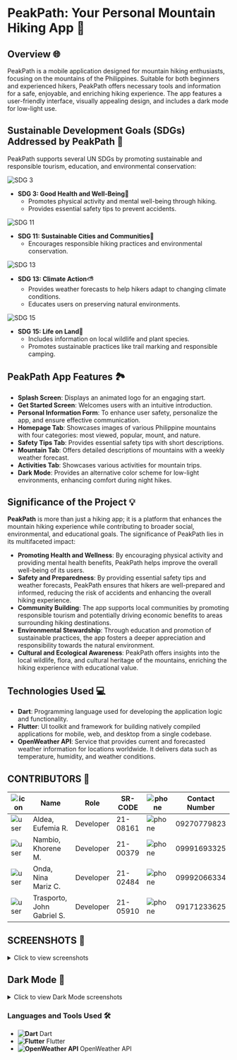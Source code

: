 # PeakPath: Your Personal Mountain Hiking App 🌄

## Overview 🌐

PeakPath is a mobile application designed for mountain hiking enthusiasts, focusing on the mountains of the Philippines. Suitable for both beginners and experienced hikers, PeakPath offers necessary tools and information for a safe, enjoyable, and enriching hiking experience. The app features a user-friendly interface, visually appealing design, and includes a dark mode for low-light use.

## Sustainable Development Goals (SDGs) Addressed by PeakPath 🎯

PeakPath supports several UN SDGs by promoting sustainable and responsible tourism, education, and environmental conservation:

![SDG 3](https://github.com/user-attachments/assets/16a2395c-c9d7-46e9-90dd-02f198ccbac7)
- **SDG 3: Good Health and Well-Being💪**
  - Promotes physical activity and mental well-being through hiking.
  - Provides essential safety tips to prevent accidents.
    
![SDG 11](https://github.com/user-attachments/assets/f31d760a-7af0-44f3-a7a5-55f00c12cc2d)

- **SDG 11: Sustainable Cities and Communities🏡**
  - Encourages responsible hiking practices and environmental conservation.
    
![SDG 13](https://github.com/user-attachments/assets/5476078b-6f6a-45bb-829f-c35b43f8e460)

- **SDG 13: Climate Action⛅**
  - Provides weather forecasts to help hikers adapt to changing climate conditions.
  - Educates users on preserving natural environments.

![SDG 15](https://github.com/user-attachments/assets/74c709b2-9bd1-4bfd-a117-7ef3f18c0285)

- **SDG 15: Life on Land🐾**
  - Includes information on local wildlife and plant species.
  - Promotes sustainable practices like trail marking and responsible camping.

## PeakPath App Features 🏞️

- **Splash Screen**: Displays an animated logo for an engaging start.
- **Get Started Screen**: Welcomes users with an intuitive introduction.
- **Personal Information Form**: To enhance user safety, personalize the app, and ensure effective communication.
- **Homepage Tab**: Showcases images of various Philippine mountains with four categories: most viewed, popular, mount, and nature.
- **Safety Tips Tab**: Provides essential safety tips with short descriptions.
- **Mountain Tab**: Offers detailed descriptions of mountains with a weekly weather forecast.
- **Activities Tab**: Showcases various activities for mountain trips.
- **Dark Mode**: Provides an alternative color scheme for low-light environments, enhancing comfort during night hikes.

## Significance of the Project 💡

**PeakPath** is more than just a hiking app; it is a platform that enhances the mountain hiking experience while contributing to broader social, environmental, and educational goals. The significance of PeakPath lies in its multifaceted impact:

- **Promoting Health and Wellness**: By encouraging physical activity and providing mental health benefits, PeakPath helps improve the overall well-being of its users.
- **Safety and Preparedness**: By providing essential safety tips and weather forecasts, PeakPath ensures that hikers are well-prepared and informed, reducing the risk of accidents and enhancing the overall hiking experience.
- **Community Building**: The app supports local communities by promoting responsible tourism and potentially driving economic benefits to areas surrounding hiking destinations.
- **Environmental Stewardship**: Through education and promotion of sustainable practices, the app fosters a deeper appreciation and responsibility towards the natural environment.
- **Cultural and Ecological Awareness**: PeakPath offers insights into the local wildlife, flora, and cultural heritage of the mountains, enriching the hiking experience with educational value.

## Technologies Used 💻

- **Dart**: Programming language used for developing the application logic and functionality.
- **Flutter**: UI toolkit and framework for building natively compiled applications for mobile, web, and desktop from a single codebase.
- **OpenWeather API**: Service that provides current and forecasted weather information for locations worldwide. It delivers data such as temperature, humidity, and weather conditions.

## CONTRIBUTORS 🤝

| ![icon](https://via.placeholder.com/20) | Name                        | Role         | SR-CODE | ![phone](https://via.placeholder.com/15) | Contact Number |
|----------------------------------------|-----------------------------|--------------|---------|------------------------------------------|----------------|
| ![user](https://via.placeholder.com/20) | Aldea, Eufemia R.           | Developer    | 21-08161 | ![phone](https://via.placeholder.com/15) | 09270779823    |
| ![user](https://via.placeholder.com/20) | Nambio, Khorene M.          | Developer    | 21-00379 | ![phone](https://via.placeholder.com/15) | 09991693325    |
| ![user](https://via.placeholder.com/20) | Onda, Nina Mariz C.         | Developer    | 21-02484 | ![phone](https://via.placeholder.com/15) | 09992066334    |
| ![user](https://via.placeholder.com/20) | Trasporto, John Gabriel S.  | Developer    | 21-05910 | ![phone](https://via.placeholder.com/15) | 09171233625    |

## SCREENSHOTS 📸

<details>
  <summary>Click to view screenshots</summary>

  <img src="https://github.com/user-attachments/assets/a47c4994-6736-4771-b671-81602e0b0f17" alt="Screenshot 1" width="200">
  <img src="https://github.com/user-attachments/assets/91c2af65-8840-4c48-8866-0574b1afd636" alt="Screenshot 2" width="200">
  <img src="https://github.com/user-attachments/assets/e10dd893-a2a6-4719-99f1-baeacddd13cd" alt="Screenshot 3" width="200">
  <img src="https://github.com/user-attachments/assets/4d864362-c576-4be8-b83d-1c6fadd2fa4f" alt="Screenshot 4" width="200">
  <img src="https://github.com/user-attachments/assets/4c551c42-0f35-442f-846f-305537be5814" alt="Screenshot 5" width="200">
  <img src="https://github.com/user-attachments/assets/3d6544ef-fc3f-426a-a7dc-0d7a12087584" alt="Screenshot 6" width="200">
  <img src="https://github.com/user-attachments/assets/9de06e07-76a2-4553-b5cc-d3d65cd34189" alt="Screenshot 7" width="200">
  <img src="https://github.com/user-attachments/assets/1c1bdf97-4ffe-4138-b28e-e5dbf74796ce" alt="Screenshot 8" width="200">
  <img src="https://github.com/user-attachments/assets/e242838c-ea96-49b3-9e5f-e359e9ac6511" alt="Screenshot 9" width="200">
  <img src="https://github.com/user-attachments/assets/d7d27ee5-180c-4000-bde4-aaae79bda9ad" alt="Screenshot 10" width="200">

</details>

## Dark Mode 🌙

<details>
  <summary>Click to view Dark Mode screenshots</summary>

  <img src="https://github.com/user-attachments/assets/fb8c1d94-6027-485f-a247-5ff9609a0ed5" alt="Dark Mode 1" width="200">
  <img src="https://github.com/user-attachments/assets/222e12ee-54d9-4a90-a216-00d3e505237e" alt="Dark Mode 2" width="200">
  <img src="https://github.com/user-attachments/assets/7f4cf777-65d3-43b2-9c5b-7e1e37e33227" alt="Dark Mode 3" width="200">

</details>

### Languages and Tools Used 🛠️

- **![Dart](https://via.placeholder.com/20)** Dart
- **![Flutter](https://via.placeholder.com/20)** Flutter
- **![OpenWeather API](https://via.placeholder.com/20)** OpenWeather API
